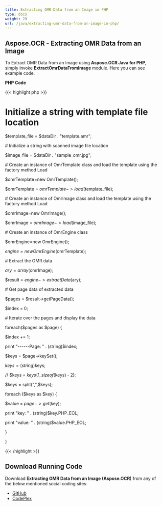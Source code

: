 ```yaml
---
title: Extracting OMR Data from an Image in PHP
type: docs
weight: 20
url: /java/extracting-omr-data-from-an-image-in-php/
---
```


## **Aspose.OCR - Extracting OMR Data from an Image**
To Extract OMR Data from an Image using **Aspose.OCR Java for PHP**, simply invoke **ExtractOmrDataFromImage** module. Here you can see example code.

**PHP Code**

{{< highlight php >}}

 # Initialize a string with template file location

$template_file = $dataDir . "template.amr";

\# Initialize a string with scanned image file location

$image_file = $dataDir . "sample_omr.jpg";

\# Create an instance of OmrTemplate class and load the template using the factory method Load

$omrTemplate=new OmrTemplate();

$omrTemplate = $omrTemplate->load($template_file);

\# Create an instance of OmrImage class and load the template using the factory method Load

$omrImage=new OmrImage();

$omrImage = $omrImage->load($image_file);

\# Create an instance of OmrEngine class

$omrEngine=new OmrEngine();

$engine = new OmrEngine($omrTemplate);

\# Extract the OMR data

$ary=array($omrImage);

$result = $engine->extractData($ary);

\# Get page data of extracted data

$pages = $result->getPageData();

$index = 0;

\# Iterate over the pages and display the data

foreach($pages as $page) {

$index += 1;

print "------Page: " . (string)$index;

$keys = $page->keySet();

$keys = (string)$keys;

//            $keys = $keys(1, sizeof($keys) - 2);

$keys = split(",",$keys);

foreach ($keys as $key) {

$value = $page->get($key);

print "key: " . (string)$key.PHP_EOL;

print "value: " . (string)$value.PHP_EOL;

}

}

{{< /highlight >}}
## **Download Running Code**
Download **Extracting OMR Data from an Image (Aspose.OCR)** from any of the below mentioned social coding sites:

- [GitHub](https://github.com/aspose-ocr/Aspose.OCR-for-Java/blob/master/Plugins/Aspose_OCR_Java_for_PHP/src/aspose/ocr/WorkingWithOMR/ExtractOmrDataFromImage.php)
- [CodePlex](https://asposeocrjavaphp.codeplex.com/SourceControl/latest#src/aspose/ocr/WorkingWithOMR/ExtractOmrDataFromImage.php)
